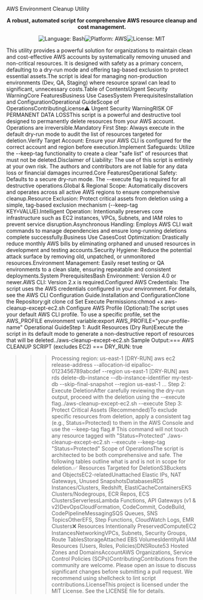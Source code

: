AWS Environment Cleanup Utility<p align="center"><strong>A robust, automated script for comprehensive AWS resource cleanup and cost management.</strong></p><p align="center"><img src="https://www.google.com/search?q=https://img.shields.io/badge/Shell_Script-121011%3Fstyle%3Dfor-the-badge%26logo%3Dgnu-bash%26logoColor%3Dwhite" alt="Language: Bash" /><img src="https://www.google.com/search?q=https://img.shields.io/badge/AWS-232F3E%3Fstyle%3Dfor-the-badge%26logo%3Damazon-aws%26logoColor%3Dwhite" alt="Platform: AWS" /><img src="https://www.google.com/search?q=https://img.shields.io/badge/License-MIT-yellow.svg%3Fstyle%3Dfor-the-badge" alt="License: MIT" /></p>This utility provides a powerful solution for organizations to maintain clean and cost-effective AWS accounts by systematically removing unused and non-critical resources. It is designed with safety as a primary concern, defaulting to a dry-run mode and offering tag-based exclusion to protect essential assets.The script is ideal for managing non-production environments (Dev, QA, Staging) where resource sprawl can lead to significant, unnecessary costs.Table of ContentsUrgent Security WarningCore FeaturesBusiness Use CasesSystem PrerequisitesInstallation and ConfigurationOperational GuideScope of OperationsContributingLicense⚠️ Urgent Security WarningRISK OF PERMANENT DATA LOSSThis script is a powerful and destructive tool designed to permanently delete resources from your AWS account. Operations are irreversible.Mandatory First Step: Always execute in the default dry-run mode to audit the list of resources targeted for deletion.Verify Target Account: Ensure your AWS CLI is configured for the correct account and region before execution.Implement Safeguards: Utilize the --keep-tag functionality to create a clear "safe list" of resources that must not be deleted.Disclaimer of Liability: The use of this script is entirely at your own risk. The authors and contributors are not liable for any data loss or financial damages incurred.Core FeaturesOperational Safety: Defaults to a secure dry-run mode. The --execute flag is required for all destructive operations.Global & Regional Scope: Automatically discovers and operates across all active AWS regions to ensure comprehensive cleanup.Resource Exclusion: Protect critical assets from deletion using a simple, tag-based exclusion mechanism (--keep-tag KEY=VALUE).Intelligent Operation: Intentionally preserves core infrastructure such as EC2 instances, VPCs, Subnets, and IAM roles to prevent service disruption.Asynchronous Handling: Employs AWS CLI wait commands to manage dependencies and ensure long-running deletions complete successfully.Business Use CasesCost Optimization: Drastically reduce monthly AWS bills by eliminating orphaned and unused resources in development and testing accounts.Security Hygiene: Reduce the potential attack surface by removing old, unpatched, or unmonitored resources.Environment Management: Easily reset testing or QA environments to a clean slate, ensuring repeatable and consistent deployments.System PrerequisitesBash Environment: Version 4.0 or newer.AWS CLI: Version 2.x is required.Configured AWS Credentials: The script uses the AWS credentials configured in your environment. For details, see the AWS CLI Configuration Guide.Installation and ConfigurationClone the Repository:git clone <your-repo-url>
cd <your-repo-directory>
Set Execute Permissions:chmod +x aws-cleanup-except-ec2.sh
Configure AWS Profile (Optional):The script uses your default AWS CLI profile. To use a specific profile, set the AWS_PROFILE environment variable:export AWS_PROFILE="your-profile-name"
Operational GuideStep 1: Audit Resources (Dry Run)Execute the script in its default mode to generate a non-destructive report of resources that will be deleted../aws-cleanup-except-ec2.sh
Sample Output:=== AWS CLEANUP SCRIPT (excludes EC2) ===
DRY_RUN: true

>>> Processing region: us-east-1
[DRY-RUN] aws ec2 release-address --allocation-id eipalloc-0123456789abcdef --region us-east-1
[DRY-RUN] aws rds delete-db-instance --db-instance-identifier my-test-db --skip-final-snapshot --region us-east-1
...
Step 2: Execute DeletionAfter carefully reviewing the dry-run output, proceed with the deletion using the --execute flag../aws-cleanup-except-ec2.sh --execute
Step 3: Protect Critical Assets (Recommended)To exclude specific resources from deletion, apply a consistent tag (e.g., Status=Protected) to them in the AWS Console and use the --keep-tag flag.# This command will not touch any resource tagged with "Status=Protected"
./aws-cleanup-except-ec2.sh --execute --keep-tag "Status=Protected"
Scope of OperationsThe script is architected to be both comprehensive and safe. The following tables outline what is and is not in scope for deletion.✅ Resources Targeted for DeletionS3Buckets and ObjectsEC2-relatedUnattached Elastic IPs, NAT Gateways, Unused SnapshotsDatabasesRDS Instances/Clusters, Redshift, ElastiCacheContainersEKS Clusters/Nodegroups, ECR Repos, ECS ClustersServerlessLambda Functions, API Gateways (v1 & v2)DevOpsCloudFormation, CodeCommit, CodeBuild, CodePipelineMessagingSQS Queues, SNS TopicsOtherEFS, Step Functions, CloudWatch Logs, EMR Clusters❌ Resources Intentionally PreservedComputeEC2 InstancesNetworkingVPCs, Subnets, Security Groups, Route TablesStorageAttached EBS VolumesIdentityAll IAM Resources (Users, Roles, Policies)DNSRoute53 Hosted Zones and DomainsAccountAWS Organizations, Service Control Policies (SCPs)ContributingContributions from the community are welcome. Please open an issue to discuss significant changes before submitting a pull request. We recommend using shellcheck to lint script contributions.LicenseThis project is licensed under the MIT License. See the LICENSE file for details.